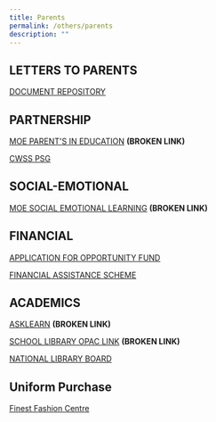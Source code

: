 ```yaml
---
title: Parents
permalink: /others/parents
description: ""
---
```

LETTERS TO PARENTS
------------------

[DOCUMENT REPOSITORY](https://staging.d2q8d178bncjmq.amplifyapp.com/others/parents/document-repository)

PARTNERSHIP
-----------

[MOE PARENT'S IN EDUCATION](http://parents-in-education.moe.gov.sg/)  **(BROKEN LINK)**

[CWSS PSG](https://www.cwssdocs.org/parent-support-group.html)

SOCIAL-EMOTIONAL
----------------

[MOE SOCIAL EMOTIONAL LEARNING](http://www.moe.gov.sg/education/programmes/social-emotional-learning/) **(BROKEN LINK)**

FINANCIAL
---------

[APPLICATION FOR OPPORTUNITY FUND](/files/Parents/Opportunity%20fund%20guidelines%20cum%20parents%20letter%20(6%20Dec%202019).pdf) 
  
  
[FINANCIAL ASSISTANCE SCHEME](/files/Parents/Opportunity%20fund%20guidelines%20cum%20parents%20letter%20(6%20Dec%202019).pdf) 
  
  

ACADEMICS
---------

[ASKLEARN](https://lms.asknlearn.com/CWSS/logon_new.aspx) **(BROKEN LINK)**

[SCHOOL LIBRARY OPAC LINK](http://commonwealthsec.spydus.com.sg/cgi-bin/spydus.exe/MSGTRN/OPAC/HOME) **(BROKEN LINK)**

[NATIONAL LIBRARY BOARD](http://www.nlb.gov.sg/)

Uniform Purchase
----------------

[Finest Fashion Centre](https://finestuniform.com/)